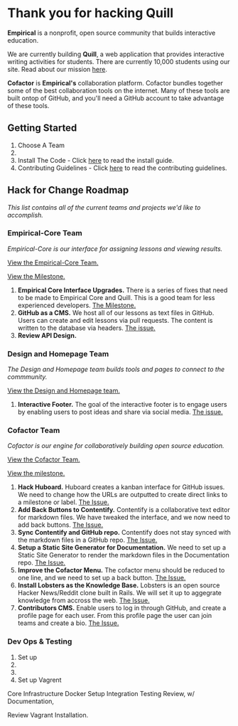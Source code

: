 # Thank you for hacking Quill

**Empirical** is a nonprofit, open source community that builds interactive education. 

We are currently building **Quill**, a web application that provides interactive writing activities for students. There are currently 10,000 students using our site. Read about our mission [here](http://www.quill.org/mission). 

**Cofactor** is **Empirical's** collaboration platform. Cofactor bundles together some of the best collaboration tools on the internet. Many of these tools are built ontop of GitHub, and you'll need a GitHub account to take advantage of these tools.



## Getting Started

1. Choose A Team
2. 
3. Install The Code - Click [here](https://github.com/empirical-org/empirical-core#building) to read the install guide. 
4. Contributing Guidelines - Click [here](https://github.com/empirical-org/empirical-core/blob/master/CONTRIBUTING.md) to read the contributing guidelines. 

## Hack for Change Roadmap
*This list contains all of the current teams and projects we'd like to accomplish.* 

### Empirical-Core Team
*Empirical-Core is our interface for assigning lessons and viewing results.*

[View the Empirical-Core Team.](http://www.empirical.org/cofactor/teams/compass) 

[View the Milestone.](https://github.com/empirical-org/empirical-core/issues?milestone=12&page=1&state=open)
1. **Empirical Core Interface Upgrades.** There is a series of fixes that need to be made to Empirical Core and Quill. This is a good team for less experienced developers. [The Milestone.](https://github.com/empirical-org/empirical-core/issues?milestone=12&page=1&state=open)
2. **GitHub as a CMS.** We host all of our lessons as text files in GitHub. Users can create and edit lessons via pull requests. The content is written to the database via headers. [The issue.](https://github.com/empirical-org/empirical-core/issues/230)
3. **Review API Design.**


### Design and Homepage Team
*The Design and Homepage team builds tools and pages to connect to the commmunity.*

[View the Design and Homepage team.](http://www.empirical.org/cofactor/teams/design-homepage) 
1. **Interactive Footer.** The goal of the interactive footer is to engage users by enabling users to post ideas and share via social media. [The issue.](https://github.com/empirical-org/Design-Homepage/issues/6)


### Cofactor Team
*Cofactor is our engine for collaboratively building open source education.*

[View the Cofactor Team.](http://www.empirical.org/cofactor/teams/cofactor)

[View the milestone.](https://github.com/empirical-org/Cofactor/issues?milestone=1&state=open)

1. **Hack Huboard.** Huboard creates a kanban interface for GitHub issues. We need to change how the URLs are outputted to create direct links to a milestone or label. [The Issue.](https://github.com/empirical-org/CoFactor/issues/22)
2. **Add Back Buttons to Contentify.** Contentify is a collaborative text editor for markdown files. We have tweaked the interface, and we now need to add back buttons. [The Issue.](https://github.com/empirical-org/CoFactor/issues/19)
3. **Sync Contentify and GitHub repo.** Contentify does not stay synced with the markdown files in a GitHub repo. [The Issue.](https://github.com/empirical-org/CoFactor/issues/23)
3. **Setup a Static Site Generator for Documentation.** We need to set up a Static Site Generator to render the markdown files in the Documentation repo. [The Issue.](https://github.com/empirical-org/CoFactor/issues/24)
4. **Improve the Cofactor Menu.** The cofactor menu should be reduced to one line, and we need to set up a back button. [The Issue.](https://github.com/empirical-org/CoFactor/issues/17) 
5. **Install Lobsters as the Knowledge Base.** Lobsters is an open source Hacker News/Reddit clone built in Rails. We will set it up to aggegrate knowledge from accross the web. [The Issue.](https://github.com/empirical-org/CoFactor/issues/18)
6. **Contributors CMS.** Enable users to log in through GitHub, and create a profile page for each user. From this profile page the user can join teams and create a bio. [The Issue.](https://github.com/empirical-org/CoFactor/issues/25) 

### Dev Ops & Testing

1. Set up 
2. 
3. 
4. Set up Vagrent

Core Infrastructure
Docker Setup
Integration Testing Review, w/ Documentation, 

Review Vagrant Installation.  
